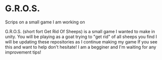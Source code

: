 # G.R.O.S.
Scrips on a small game I am working on

G.R.O.S. (short fort Get Rid Of Sheeps) is a small game I wanted to make in unity. 
You will be playing as a goat trying to "get rid" of all sheeps you find
I will be updating these repositories as I continue making my game
If you see this and want to help don't hesitate! I am a begginer and I'm waiting for any improvement tips!
